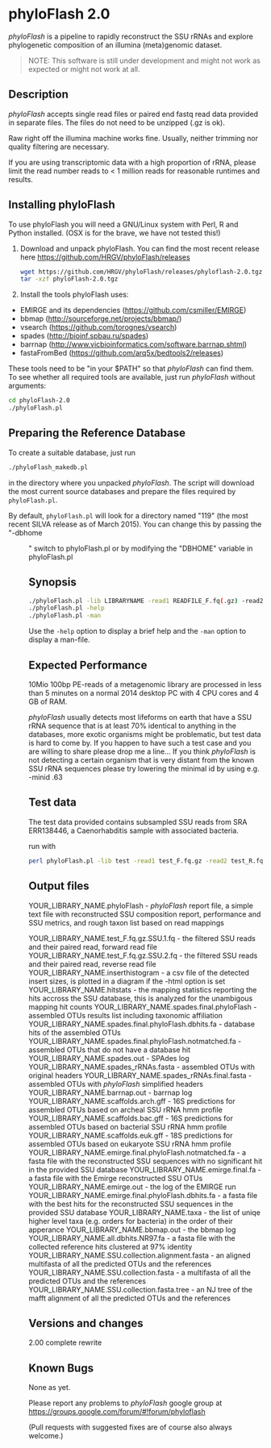 phyloFlash 2.0
==============

*phyloFlash* is a pipeline to rapidly reconstruct the SSU rRNAs and
explore phylogenetic composition of an illumina (meta)genomic dataset.

> NOTE: This software is still under development and might not work as
> expected or might not work at all.

Description
-----------

*phyloFlash* accepts single read files or paired end fastq read data
provided in separate files. The files do not need to be unzipped (.gz
is ok).

Raw right off the illumina machine works fine. Usually, neither
trimming nor quality filtering are necessary.

If you are using transcriptomic data with a high proportion of rRNA,
please limit the read number reads to < 1 million reads for reasonable
runtimes and results.


Installing phyloFlash
---------------------

To use phyloFlash you will need a GNU/Linux system with Perl, R and
Python installed. (OSX is for the brave, we have not tested this!)

1. Download and unpack phyloFlash. You can find the most recent release
   here https://github.com/HRGV/phyloFlash/releases

   ```bash
   wget https://github.com/HRGV/phyloFlash/releases/phyloflash-2.0.tgz
   tar -xzf phyloFlash-2.0.tgz
   ```

2. Install the tools phyloFlash uses:

 - EMIRGE and its dependencies (https://github.com/csmiller/EMIRGE)
 - bbmap (http://sourceforge.net/projects/bbmap/)
 - vsearch (https://github.com/torognes/vsearch)
 - spades (http://bioinf.spbau.ru/spades)
 - barrnap (http://www.vicbioinformatics.com/software.barrnap.shtml)
 - fastaFromBed (https://github.com/arq5x/bedtools2/releases)

 These tools need to be "in your $PATH" so that *phyloFlash* can find
 them. To see whether all required tools are available, just run
 *phyloFlash* without arguments:

 ```bash
 cd phyloFlash-2.0
 ./phyloFlash.pl
 ```

Preparing the Reference Database
--------------------------------

To create a suitable database, just run

```bash
./phyloFlash_makedb.pl
```

in the directory where you unpacked *phyloFlash*. The script will download
the most current source databases and prepare the files required by ```phyloFlash.pl```.

By default, ```phyloFlash.pl``` will look for a directory named "119" 
(the most recent SILVA release as of March 2015). You can change this
by passing the "-dbhome <dir>" switch to phyloFlash.pl or 
by modifying the "DBHOME" variable in phyloFlash.pl 

Synopsis
--------
```bash
./phyloFlash.pl -lib LIBRARYNAME -read1 READFILE_F.fq(.gz) -read2 READFILE_R.fq(.gz) [options]
./phyloFlash.pl -help
./phyloFlash.pl -man
```

Use the ```-help``` option to display a brief help and the ```-man``` 
option to display a man-file. 

Expected Performance
--------------------

10Mio 100bp PE-reads of a metagenomic library are processed in less
than 5 minutes on a normal 2014 desktop PC with 4 CPU cores and 4 GB
of RAM.

*phyloFlash* usually detects most lifeforms on earth that have a SSU
rRNA sequence that is at least 70% identical to anything in the
databases, more exotic organisms might be problematic, but test data
is hard to come by. If you happen to have such a test case and you are
willing to share please drop me a line... If you think *phyloFlash* is
not detecting a certain organism that is very distant from the known
SSU rRNA sequences please try lowering the minimal id by using
e.g. -minid .63

Test data
---------

The test data provided contains subsampled SSU reads from SRA
ERR138446, a Caenorhabditis sample with associated bacteria.

run with

```bash
perl phyloFlash.pl -lib test -read1 test_F.fq.gz -read2 test_R.fq.gz 
```

Output files
------------

YOUR_LIBRARY_NAME.phyloFlash - *phyloFlash* report file, a simple text file with reconstructed SSU composition report, performance and SSU metrics, and rough taxon list based on read mappings 

YOUR_LIBRARY_NAME.test_F.fq.gz.SSU.1.fq - the filtered SSU reads and their paired read, forward read file
YOUR_LIBRARY_NAME.test_F.fq.gz.SSU.2.fq - the filtered SSU reads and their paired read, reverse read file
YOUR_LIBRARY_NAME.inserthistogram - a csv file of the detected insert sizes, is plotted in a diagram if the -html option is set
YOUR_LIBRARY_NAME.hitstats - the mapping statistics reporting the hits accross the SSU database, this is analyzed for the unambigous mapping hit counts
YOUR_LIBRARY_NAME.spades.final.phyloFlash - assembled OTUs results list including taxonomic affiliation
YOUR_LIBRARY_NAME.spades.final.phyloFlash.dbhits.fa - database hits of the assembled OTUs
YOUR_LIBRARY_NAME.spades.final.phyloFlash.notmatched.fa - assembled OTUs that do not have a database hit
YOUR_LIBRARY_NAME.spades.out - SPAdes log
YOUR_LIBRARY_NAME.spades_rRNAs.fasta - assembled OTUs with original headers
YOUR_LIBRARY_NAME.spades_rRNAs.final.fasta  - assembled OTUs with *phyloFlash* simplified headers
YOUR_LIBRARY_NAME.barrnap.out - barrnap log
YOUR_LIBRARY_NAME.scaffolds.arch.gff - 16S predictions for assembled OTUs based on archeal SSU rRNA hmm profile
YOUR_LIBRARY_NAME.scaffolds.bac.gff - 16S predictions for assembled OTUs based on bacterial SSU rRNA hmm profile
YOUR_LIBRARY_NAME.scaffolds.euk.gff - 18S predictions for assembled OTUs based on eukaryote SSU rRNA hmm profile
YOUR_LIBRARY_NAME.emirge.final.phyloFlash.notmatched.fa - a fasta file with the reconstructed SSU sequences with no significant hit in the provided SSU database
YOUR_LIBRARY_NAME.emirge.final.fa - a fasta file with the Emirge reconstructed SSU OTUs
YOUR_LIBRARY_NAME.emirge.out - the log of the EMIRGE run
YOUR_LIBRARY_NAME.emirge.final.phyloFlash.dbhits.fa - a fasta file with the best hits for the reconstructed SSU sequences in the provided SSU database
YOUR_LIBRARY_NAME.taxa - the list of uniqe higher level taxa (e.g. orders for bacteria) in the order of their apperance 
YOUR_LIBRARY_NAME.bbmap.out - the bbmap log
YOUR_LIBRARY_NAME.all.dbhits.NR97.fa - a fasta file with the collected reference hits clustered at 97% identity
YOUR_LIBRARY_NAME.SSU.collection.alignment.fasta - an aligned multifasta of all the predicted OTUs and the references 
YOUR_LIBRARY_NAME.SSU.collection.fasta - a multifasta of all the predicted OTUs and the references 
YOUR_LIBRARY_NAME.SSU.collection.fasta.tree - an NJ tree of the mafft alignment of all the predicted OTUs and the references 

Versions and changes
--------------------

2.00 complete rewrite 

Known Bugs
----------

None as yet. 

Please report any problems to *phyloFlash* google
group at https://groups.google.com/forum/#!forum/phyloflash

(Pull requests with suggested fixes are of course also always welcome.)
